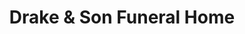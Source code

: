 ---
title: "Drake & Son Funeral Home"
url: /chicago/drake-and-son-funeral-home/
shop: funeral directors
---